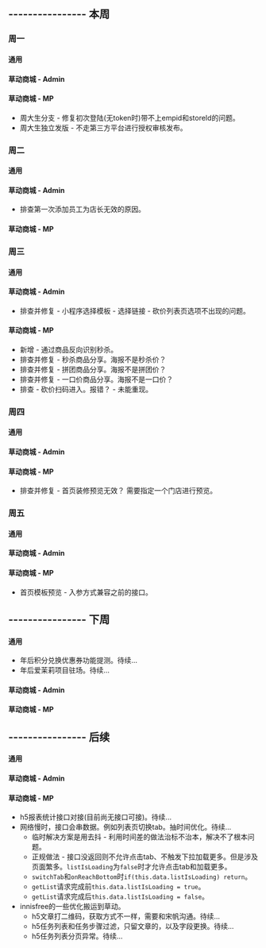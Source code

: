 ## ---------------- 本周

### 周一
#### 通用
#### 草动商城 - Admin
#### 草动商城 - MP
* 周大生分支 - 修复初次登陆(无token时)带不上empid和storeId的问题。
* 周大生独立发版 - 不走第三方平台进行授权审核发布。

### 周二
#### 通用
#### 草动商城 - Admin
* 排查第一次添加员工为店长无效的原因。
#### 草动商城 - MP

### 周三
#### 通用
#### 草动商城 - Admin
* 排查并修复 - 小程序选择模板 - 选择链接 - 砍价列表页选项不出现的问题。
#### 草动商城 - MP
* 新增 - 通过商品反向识别秒杀。
* 排查并修复 - 秒杀商品分享。海报不是秒杀价？
* 排查并修复 - 拼团商品分享。海报不是拼团价？
* 排查并修复 - 一口价商品分享。海报不是一口价？
* 排查 - 砍价扫码进入。报错？ - 未能重现。

### 周四
#### 通用
#### 草动商城 - Admin
#### 草动商城 - MP
* 排查并修复 - 首页装修预览无效？ 需要指定一个门店进行预览。

### 周五
#### 通用
#### 草动商城 - Admin
#### 草动商城 - MP
* 首页模板预览 - 入参方式兼容之前的接口。

## ---------------- 下周
#### 通用
* 年后积分兑换优惠券功能提测。待续...
* 年后爱茉莉项目驻场。待续...
#### 草动商城 - Admin
#### 草动商城 - MP

## ---------------- 后续
#### 通用
#### 草动商城 - Admin
#### 草动商城 - MP
* h5报表统计接口对接(目前尚无接口可接)。待续...
* 网络慢时，接口会串数据。例如列表页切换tab。抽时间优化。待续...
  - 临时解决方案是用去抖 - 利用时间差的做法治标不治本，解决不了根本问题。
  - 正规做法 - 接口没返回则不允许点击tab、不触发下拉加载更多。但是涉及页面繁多。`listIsLoading`为`false`时才允许点击tab和加载更多。
  - `switchTab`和`onReachBottom`时`if(this.data.listIsLoading) return`。
  - `getList`请求完成前`this.data.listIsLoading = true`。
  - `getList`请求完成后`this.data.listIsLoading = false`。
* innisfree的一些优化搬运到草动。
  - h5文章打二维码，获取方式不一样，需要和宋帆沟通。待续...
  - h5任务列表和任务步骤过滤，只留文章的，以及字段更换。待续...
  - h5任务列表分页异常。待续...
